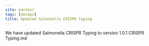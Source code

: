 ```yaml
---
site: pasteur
tags: [devops]
title: Updated Salmonella CRISPR Typing
---
```


We have updated Salmonella CRISPR Typing to  version 1.0.1 CRISPR Typing.md
